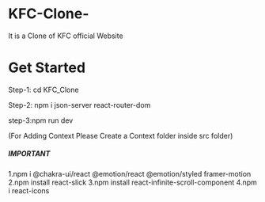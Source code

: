 # KFC-Clone-
It is a Clone of KFC official Website

<h1>  Get Started </h1>

Step-1:  cd KFC_Clone

Step-2: npm i json-server react-router-dom

step-3:npm run dev

(For Adding Context Please Create a Context folder inside src folder)

<h5>IMPORTANT</h5>
1.npm i @chakra-ui/react @emotion/react @emotion/styled framer-motion
2.npm install react-slick
3.npm install react-infinite-scroll-component
4.npm i react-icons


